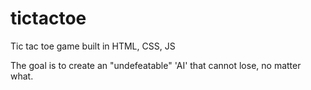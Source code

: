 # tictactoe

Tic tac toe game built in HTML, CSS, JS

The goal is to create an "undefeatable" 'AI' that cannot lose, no matter what.